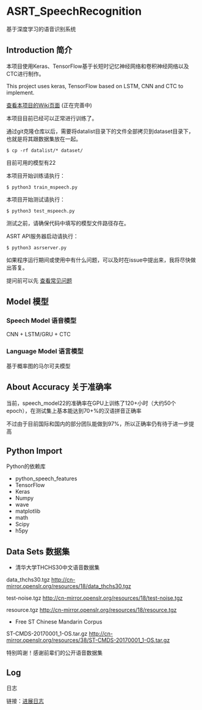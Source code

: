 # ASRT_SpeechRecognition
基于深度学习的语音识别系统

## Introduction 简介

本项目使用Keras、TensorFlow基于长短时记忆神经网络和卷积神经网络以及CTC进行制作。

This project uses keras, TensorFlow based on LSTM, CNN and CTC to implement. 

[查看本项目的Wiki页面](https://github.com/nl8590687/ASRT_SpeechRecognition/wiki) (正在完善中)

本项目目前已经可以正常进行训练了。

通过git克隆仓库以后，需要将datalist目录下的文件全部拷贝到dataset目录下，也就是将其跟数据集放在一起。
```shell
$ cp -rf datalist/* dataset/
```

目前可用的模型有22

本项目开始训练请执行：
```shell
$ python3 train_mspeech.py
```
本项目开始测试请执行：
```shell
$ python3 test_mspeech.py
```
测试之前，请确保代码中填写的模型文件路径存在。

ASRT API服务器启动请执行：
```shell
$ python3 asrserver.py
```

如果程序运行期间或使用中有什么问题，可以及时在issue中提出来，我将尽快做出答复。

提问前可以先 [查看常见问题](https://github.com/nl8590687/ASRT_SpeechRecognition/wiki) 

## Model 模型

### Speech Model 语音模型

CNN + LSTM/GRU + CTC

### Language Model 语言模型

基于概率图的马尔可夫模型

## About Accuracy 关于准确率

当前，speech_model22的准确率在GPU上训练了120+小时（大约50个epoch），在测试集上基本能达到70+%的汉语拼音正确率

不过由于目前国际和国内的部分团队能做到97%，所以正确率仍有待于进一步提高

## Python Import
Python的依赖库

* python_speech_features
* TensorFlow
* Keras
* Numpy
* wave
* matplotlib
* math
* Scipy
* h5py

## Data Sets 数据集
* 清华大学THCHS30中文语音数据集

data_thchs30.tgz 
<http://cn-mirror.openslr.org/resources/18/data_thchs30.tgz>

test-noise.tgz 
<http://cn-mirror.openslr.org/resources/18/test-noise.tgz>

resource.tgz 
<http://cn-mirror.openslr.org/resources/18/resource.tgz>

* Free ST Chinese Mandarin Corpus

ST-CMDS-20170001_1-OS.tar.gz 
<http://cn-mirror.openslr.org/resources/38/ST-CMDS-20170001_1-OS.tar.gz>

特别鸣谢！感谢前辈们的公开语音数据集

## Log
日志

链接：[进展日志](https://github.com/nl8590687/ASRT_SpeechRecognition/blob/master/log.md)
